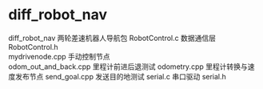 # diff_robot_nav
diff_robot_nav  两轮差速机器人导航包
RobotControl.c 	数据通信层
RobotControl.h 	
mydrivenode.cpp 手动控制节点	
odom_out_and_back.cpp 	里程计前进后退测试
odometry.cpp 	里程计转换与速度发布节点
send_goal.cpp 	发送目的地测试
serial.c 	串口驱动
serial.h
